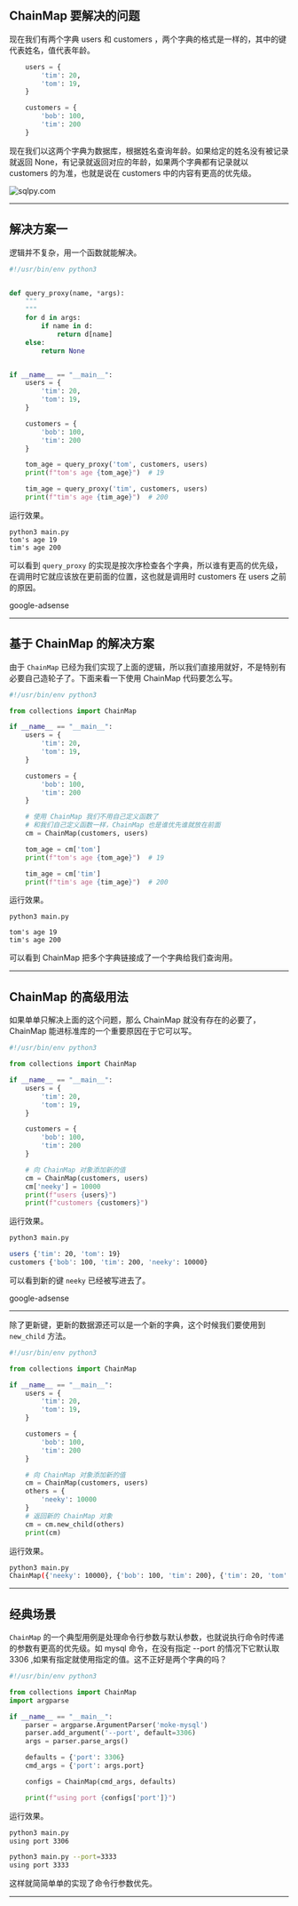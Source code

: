 ## ChainMap 要解决的问题
现在我们有两个字典 users 和 customers ，两个字典的格式是一样的，其中的键代表姓名，值代表年龄。
```python
    users = {
        'tim': 20,
        'tom': 19,
    }

    customers = {
        'bob': 100,
        'tim': 200
    }

```
现在我们以这两个字典为数据库，根据姓名查询年龄。如果给定的姓名没有被记录就返回 None，有记录就返回对应的年龄，如果两个字典都有记录就以 customers 的为准，也就是说在 customers 中的内容有更高的优先级。

![sqlpy.com](static/2020-22/python-sqlpy.jpg)

---

## 解决方案一
逻辑并不复杂，用一个函数就能解决。
```python
#!/usr/bin/env python3


def query_proxy(name, *args):
    """ 
    """
    for d in args:
        if name in d:
            return d[name]
    else:
        return None


if __name__ == "__main__":
    users = {
        'tim': 20,
        'tom': 19,
    }

    customers = {
        'bob': 100,
        'tim': 200
    }

    tom_age = query_proxy('tom', customers, users)
    print(f"tom's age {tom_age}")  # 19

    tim_age = query_proxy('tim', customers, users)
    print(f"tim's age {tim_age}")  # 200
```

运行效果。

```
python3 main.py 
tom's age 19
tim's age 200
```

可以看到 `query_proxy` 的实现是按次序检查各个字典，所以谁有更高的优先级，在调用时它就应该放在更前面的位置，这也就是调用时 customers 在 users 之前的原因。

google-adsense

---

## 基于 ChainMap 的解决方案
由于 `ChainMap` 已经为我们实现了上面的逻辑，所以我们直接用就好，不是特别有必要自己造轮子了。下面来看一下使用 ChainMap 代码要怎么写。

```python
#!/usr/bin/env python3

from collections import ChainMap

if __name__ == "__main__":
    users = {
        'tim': 20,
        'tom': 19,
    }

    customers = {
        'bob': 100,
        'tim': 200
    }

    # 使用 ChainMap 我们不用自己定义函数了
    # 和我们自己定义函数一样，ChainMap 也是谁优先谁就放在前面
    cm = ChainMap(customers, users)

    tom_age = cm['tom']
    print(f"tom's age {tom_age}")  # 19

    tim_age = cm['tim']
    print(f"tim's age {tim_age}")  # 200

```

运行效果。

```
python3 main.py 

tom's age 19
tim's age 200
```
可以看到 ChainMap 把多个字典链接成了一个字典给我们查询用。

---

## ChainMap 的高级用法
如果单单只解决上面的这个问题，那么 ChainMap 就没有存在的必要了，ChainMap 能进标准库的一个重要原因在于它可以写。
```python
#!/usr/bin/env python3

from collections import ChainMap

if __name__ == "__main__":
    users = {
        'tim': 20,
        'tom': 19,
    }

    customers = {
        'bob': 100,
        'tim': 200
    }

    # 向 ChainMap 对象添加新的值
    cm = ChainMap(customers, users)
    cm['neeky'] = 10000
    print(f"users {users}")
    print(f"customers {customers}")

```

运行效果。

```bash
python3 main.py

users {'tim': 20, 'tom': 19}
customers {'bob': 100, 'tim': 200, 'neeky': 10000}
```

可以看到新的键 `neeky` 已经被写进去了。

google-adsense

---

除了更新键，更新的数据源还可以是一个新的字典，这个时候我们要使用到 `new_child` 方法。

```python
#!/usr/bin/env python3

from collections import ChainMap

if __name__ == "__main__":
    users = {
        'tim': 20,
        'tom': 19,
    }

    customers = {
        'bob': 100,
        'tim': 200
    }

    # 向 ChainMap 对象添加新的值
    cm = ChainMap(customers, users)
    others = {
        'neeky': 10000
    }
    # 返回新的 ChainMap 对象
    cm = cm.new_child(others)
    print(cm)
```

运行效果。

```bash
python3 main.py 
ChainMap({'neeky': 10000}, {'bob': 100, 'tim': 200}, {'tim': 20, 'tom': 19})
```

---


## 经典场景
`ChainMap` 的一个典型用例是处理命令行参数与默认参数，也就说执行命令时传递的参数有更高的优先级。如 mysql 命令，在没有指定 --port 的情况下它默认取 3306 ,如果有指定就使用指定的值。这不正好是两个字典的吗？
```python
#!/usr/bin/env python3

from collections import ChainMap
import argparse

if __name__ == "__main__":
    parser = argparse.ArgumentParser('moke-mysql')
    parser.add_argument('--port', default=3306)
    args = parser.parse_args()

    defaults = {'port': 3306}
    cmd_args = {'port': args.port}

    configs = ChainMap(cmd_args, defaults)

    print(f"using port {configs['port']}")

```
运行效果。
```bash
python3 main.py
using port 3306

python3 main.py --port=3333
using port 3333
```
这样就简简单单的实现了命令行参数优先。

---